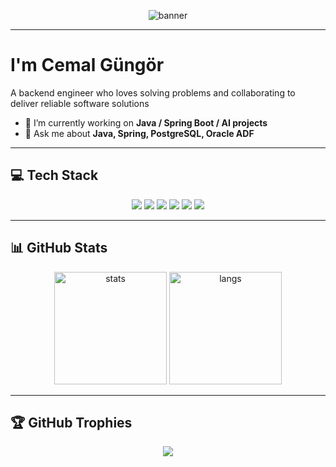 <p align="center">
  <img src="https://user-images.githubusercontent.com/00000000/000000000-illustration.gif" alt="banner" />
</p>

---

# I'm Cemal Güngör
A backend engineer who loves solving problems and collaborating to deliver reliable software solutions

- 🔭 I’m currently working on **Java / Spring Boot / AI projects**  
- 💬 Ask me about **Java, Spring, PostgreSQL, Oracle ADF**  

---

## 💻 Tech Stack
<p align="center">
  <img src="https://img.shields.io/badge/Java-ED8B00?style=for-the-badge&logo=java&logoColor=white"/>
  <img src="https://img.shields.io/badge/Spring_Boot-6DB33F?style=for-the-badge&logo=springboot&logoColor=white"/>
  <img src="https://img.shields.io/badge/PostgreSQL-316192?style=for-the-badge&logo=postgresql&logoColor=white"/>
  <img src="https://img.shields.io/badge/Oracle-F80000?style=for-the-badge&logo=oracle&logoColor=white"/>
  <img src="https://img.shields.io/badge/Docker-2496ED?style=for-the-badge&logo=docker&logoColor=white"/>
  <img src="https://img.shields.io/badge/Kubernetes-326ce5.svg?&style=for-the-badge&logo=kubernetes&logoColor=white"/>
</p>

---

## 📊 GitHub Stats
<p align="center">
  <img src="https://github-readme-stats.vercel.app/api?username=cemalgungor&show_icons=true&theme=radical" alt="stats" height="180"/>
  <img src="https://github-readme-stats.vercel.app/api/top-langs/?username=cemalgungor&layout=compact&theme=radical" alt="langs" height="180"/>
</p>

---

## 🏆 GitHub Trophies
<p align="center">
  <img src="https://github-profile-trophy.vercel.app/?username=cemalgungor&theme=radical&no-frame=false&no-bg=true&margin-w=4"/>
</p>
